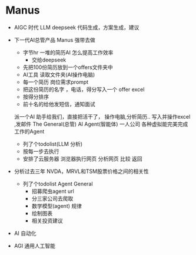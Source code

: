 # Manus

- AIGC 时代
    LLM deepseek 
    代码生成，方案生成，建议
- 下一代AI总管产品
    Manus 强带去做
    - 字节hr 
      一堆的简历AI 怎么提高工作效率
      - 交给deepseek 
    - 先把100份简历放到一个offers文件夹中
    - AI工具 读取文件夹(AI操作电脑)
    - 每一个简历 岗位需求prompt
    - 把这份简历的名字 ，电话，得分写入一个 offer excel
    - 按得分排序
    - 前十名的给他发短信，通知面试


     派一个AI 助手给我们，直接把活干了，
     操作电脑,分析简历.. 写入并操作excel ,发邮件
     The General(总管) AI Agent(智能体)
     一人公司
     各种虚拟能完美完成工作的Agent
     - 列了个todolist(LLM 分析)
     - 按每一步去执行
     - 安排了云服务器
         浏览器执行网页
         分析网页
         比较
         返回


- 分析过去三年 NVDA，MRVL和TSM股票价格之间的相关性
    - 列了个todolist
       Agent General
       - 招募爬虫agent url
       - 分三家公司去爬取
       - 数学模型(agent) 规律
       - 绘制图表
       - 相关投资建议
- AI 自动化

- AGI 通用人工智能
    
